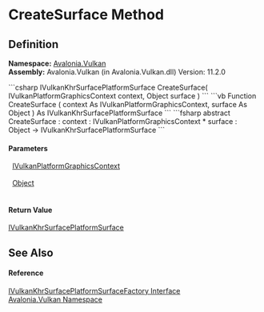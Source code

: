 # CreateSurface Method




## Definition
**Namespace:** <a href="N_Avalonia_Vulkan">Avalonia.Vulkan</a>  
**Assembly:** Avalonia.Vulkan (in Avalonia.Vulkan.dll) Version: 11.2.0

<Tabs groupId="api-code-preview">
<TabItem value="csharp" label="C#">
```csharp
IVulkanKhrSurfacePlatformSurface CreateSurface(
	IVulkanPlatformGraphicsContext context,
	Object surface
)
```
</TabItem>
<TabItem value="vb" label="VB">
```vb
Function CreateSurface ( 
	context As IVulkanPlatformGraphicsContext,
	surface As Object
) As IVulkanKhrSurfacePlatformSurface
```
</TabItem>
<TabItem value="fsharp" label="F#">
```fsharp
abstract CreateSurface : 
        context : IVulkanPlatformGraphicsContext * 
        surface : Object -> IVulkanKhrSurfacePlatformSurface 
```
</TabItem>
</Tabs>



#### Parameters
<dl><dt>  <a href="T_Avalonia_Vulkan_IVulkanPlatformGraphicsContext">IVulkanPlatformGraphicsContext</a></dt><dd> </dd><dt>  <a href="https://learn.microsoft.com/dotnet/api/system.object" target="_blank" rel="noopener noreferrer">Object</a></dt><dd> </dd></dl>

#### Return Value
<a href="T_Avalonia_Vulkan_IVulkanKhrSurfacePlatformSurface">IVulkanKhrSurfacePlatformSurface</a>

## See Also


#### Reference
<a href="T_Avalonia_Vulkan_IVulkanKhrSurfacePlatformSurfaceFactory">IVulkanKhrSurfacePlatformSurfaceFactory Interface</a>  
<a href="N_Avalonia_Vulkan">Avalonia.Vulkan Namespace</a>  
